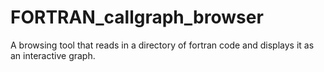 # FORTRAN_callgraph_browser
A browsing tool that reads in a directory of fortran code and displays it as an interactive graph. 
